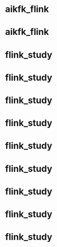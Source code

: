 # aikfk_flink
# aikfk_flink
# flink_study
# flink_study
# flink_study
# flink_study
# flink_study
# flink_study
# flink_study
# flink_study
# flink_study
